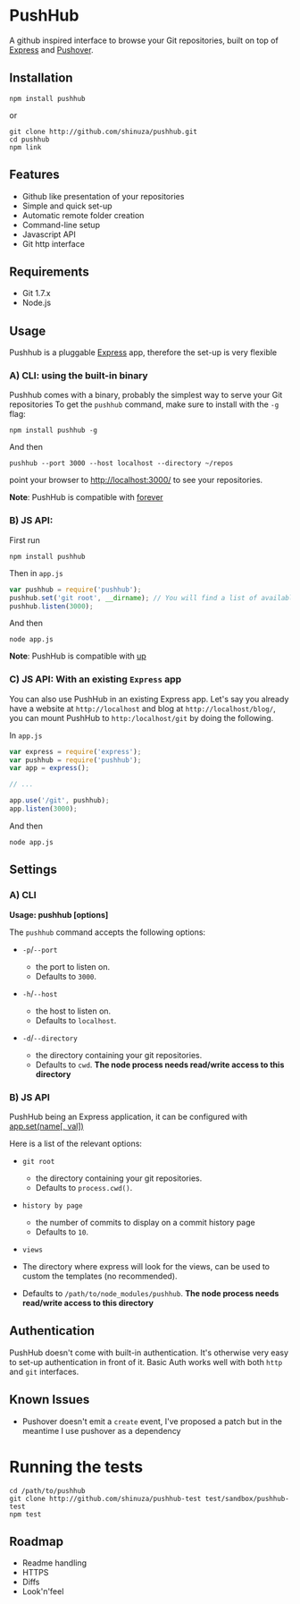# PushHub

A github inspired interface to browse your Git repositories, built on top of [Express](http://github.com/visionmedia/express) and [Pushover](http://github.com/substack/pushover).

## Installation

    npm install pushhub

or

    git clone http://github.com/shinuza/pushhub.git
    cd pushhub
    npm link

## Features

- Github like presentation of your repositories
- Simple and quick set-up
- Automatic remote folder creation
- Command-line setup
- Javascript API
- Git http interface

## Requirements

- Git 1.7.x
- Node.js

## Usage

Pushhub is a pluggable [Express](http://expressjs.com) app, therefore the set-up is very flexible

### A) CLI: using the built-in binary

Pushhub comes with a binary, probably the simplest way to serve your Git repositories
To get the `pushhub` command, make sure to install with the `-g` flag:

    npm install pushhub -g

And then

    pushhub --port 3000 --host localhost --directory ~/repos

point your browser to [http://localhost:3000/](http://localhost:3000/) to see your repositories.

**Note**: PushHub is compatible with [forever](http://github.com/nodejitsu/forever)

### B) JS API:

First run

    npm install pushhub

Then in `app.js`

```js
var pushhub = require('pushhub');
pushhub.set('git root', __dirname); // You will find a list of available settings below
pushhub.listen(3000);
```

And then

    node app.js


**Note**: PushHub is compatible with [up](http://github.com/LearnBoost/up)

### C) JS API: With an existing `Express` app

You can also use PushHub in an existing Express app. Let's say you already have a website at `http://localhost` and blog at `http://localhost/blog/`, you can mount PushHub to `http:/localhost/git` by doing the following.

In `app.js`

```js
var express = require('express');
var pushhub = require('pushhub');
var app = express();

// ...

app.use('/git', pushhub);
app.listen(3000);
```

And then

    node app.js


## Settings

### A) CLI

**Usage: pushhub [options]**

The `pushhub` command accepts the following options:

- `-p`/`--port`

  - the port to listen on.
  - Defaults to `3000`.

- `-h`/`--host`

  - the host to listen on.
  - Defaults to `localhost`.

- `-d`/`--directory`

  - the directory containing your git repositories.
  - Defaults to `cwd`. **The node process needs read/write access to this directory**

### B) JS API

PushHub being an Express application, it can be configured with [app.set(name[, val])](http://expressjs.com/guide.html#app.set\(\))

Here is a list of the relevant options:

- `git root`

  - the directory containing your git repositories.
  - Defaults to `process.cwd()`.

- `history by page`

  - the number of commits to display on a commit history page
  - Defaults to `10`.

-  `views`

  - The directory where express will look for the views, can be used to custom the templates (no recommended).
  - Defaults to `/path/to/node_modules/pushhub`. **The node process needs read/write access to this directory**

## Authentication

PushHub doesn't come with built-in authentication. It's otherwise very easy to set-up authentication in front
of it. Basic Auth works well with both `http` and `git` interfaces.

## Known Issues

- Pushover doesn't emit a `create` event, I've proposed a patch but in the meantime I use pushover as a dependency

# Running the tests

    cd /path/to/pushhub
    git clone http://github.com/shinuza/pushhub-test test/sandbox/pushhub-test
    npm test

## Roadmap

- Readme handling
- HTTPS
- Diffs
- Look'n'feel
